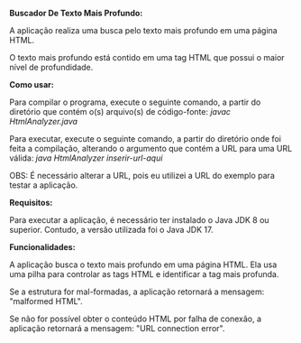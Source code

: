 **Buscador De Texto Mais Profundo:**

A aplicação realiza uma busca pelo texto mais profundo em uma página HTML.

O texto mais profundo está contido em uma tag HTML que possui o maior nível de profundidade.

**Como usar:**

Para compilar o programa, execute o seguinte comando, a partir do diretório que contém o(s) arquivo(s) de código-fonte: *javac HtmlAnalyzer.java*

Para executar, execute o seguinte comando, a partir do diretório onde foi feita a compilação, alterando o argumento que contém a URL para uma URL válida: *java HtmlAnalyzer inserir-url-aqui*

OBS: É necessário alterar a URL, pois eu utilizei a URL do exemplo para testar a aplicação.


**Requisitos:**

Para executar a aplicação, é necessário ter instalado o Java JDK 8 ou superior. Contudo, a versão utilizada foi o Java JDK 17.

**Funcionalidades:**

A aplicação busca o texto mais profundo em uma página HTML. Ela usa uma pilha para controlar as tags HTML e identificar a tag mais profunda.

Se a estrutura for mal-formadas, a aplicação retornará a mensagem: "malformed HTML".

Se não for possível obter o conteúdo HTML por falha de conexão, a aplicação retornará a mensagem: "URL connection error".